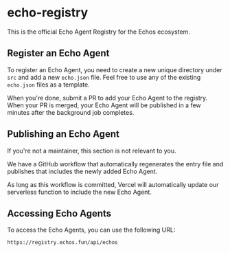 # echo-registry

This is the official Echo Agent Registry for the Echos ecosystem.

## Register an Echo Agent

To register an Echo Agent, you need to create a new unique directory under `src` and add a new `echo.json` file. Feel free to use any of the existing `echo.json` files as a template.

When you're done, submit a PR to add your Echo Agent to the registry. When your PR is merged, your Echo Agent will be published in a few minutes after the background job completes.

## Publishing an Echo Agent

If you're not a maintainer, this section is not relevant to you.

We have a GitHub workflow that automatically regenerates the entry file and publishes that includes the newly added Echo Agent.

As long as this workflow is committed, Vercel will automatically update our serverless function to include the new Echo Agent.

## Accessing Echo Agents

To access the Echo Agents, you can use the following URL:

```
https://registry.echos.fun/api/echos
```
